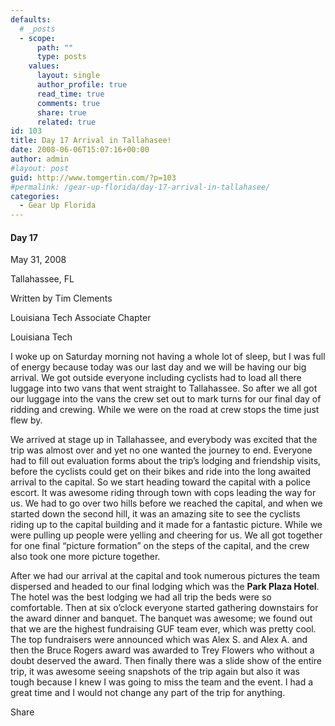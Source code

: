 ```yaml
---
defaults:
  # _posts
  - scope:
      path: ""
      type: posts
    values:
      layout: single
      author_profile: true
      read_time: true
      comments: true
      share: true
      related: true
id: 103
title: Day 17 Arrival in Tallahasee!
date: 2008-06-06T15:07:16+00:00
author: admin
#layout: post
guid: http://www.tomgertin.com/?p=103
#permalink: /gear-up-florida/day-17-arrival-in-tallahasee/
categories:
  - Gear Up Florida
---
```

#### Day 17
  
May 31, 2008
  
Tallahassee, FL
  
Written by Tim Clements
  
Louisiana Tech Associate Chapter
  
Louisiana Tech

I woke up on Saturday morning not having a whole lot of sleep, but I was full of energy because today was our last day and we will be having our big arrival. We got outside everyone including cyclists had to load all there luggage into two vans that went straight to Tallahassee. So after we all got our luggage into the vans the crew set out to mark turns for our final day of ridding and crewing. While we were on the road at crew stops the time just flew by.

We arrived at stage up in Tallahassee, and everybody was excited that the trip was almost over and yet no one wanted the journey to end. Everyone had to fill out evaluation forms about the trip&#8217;s lodging and friendship visits, before the cyclists could get on their bikes and ride into the long awaited arrival to the capital. So we start heading toward the capital with a police escort. It was awesome riding through town with cops leading the way for us. We had to go over two hills before we reached the capital, and when we started down the second hill, it was an amazing site to see the cyclists riding up to the capital building and it made for a fantastic picture. While we were pulling up people were yelling and cheering for us. We all got together for one final “picture formation” on the steps of the capital, and the crew also took one more picture together.

After we had our arrival at the capital and took numerous pictures the team dispersed and headed to our final lodging which was the **Park Plaza Hotel**. The hotel was the best lodging we had all trip the beds were so comfortable. Then at six o’clock everyone started gathering downstairs for the award dinner and banquet. The banquet was awesome; we found out that we are the highest fundraising GUF team ever, which was pretty cool. The top fundraisers were announced which was Alex S. and Alex A. and then the Bruce Rogers award was awarded to Trey Flowers who without a doubt deserved the award. Then finally there was a slide show of the entire trip, it was awesome seeing snapshots of the trip again but also it was tough because I knew I was going to miss the team and the event. I had a great time and I would not change any part of the trip for anything.

<div class="addtoany_share_save_container addtoany_content_bottom">
  <div class="a2a_kit a2a_kit_size_32 addtoany_list a2a_target" id="wpa2a_35">
    <a class="a2a_dd addtoany_share_save" href="https://www.addtoany.com/share_save"><img src="http://www.tomgertin.com/blog/wp-content/plugins/add-to-any/share_save_171_16.png" width="171" height="16" alt="Share" /></a>
  </div>
</div>